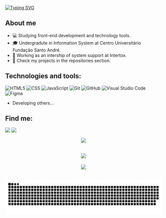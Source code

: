<!-- <img width=100% src="https://user-images.githubusercontent.com/125428490/230164350-a03900f3-8ac3-4e09-9268-c069ad9b72c5.png"/> -->

[![Typing SVG](https://readme-typing-svg.herokuapp.com/?color=2c2f76&size=35&center=true&vCenter=true&width=1000&lines=Hey...+My+name+is+Gabriel+Bolonhez!;I'm+Brazilian;Be+Welcome!+:%29)](https://git.io/typing-svg)

 ## About me
- 💻 Studying front-end development and technology tools.
- 🎓 Undergradute in Information System at Centro Universitário Fundação Santo André.
- 💼 Working as an intership of system support at Intertox.
- 🚀 Check my projects in the repositories section.
<!-- 
- 🖥️ Experience: HTML
 <br>
 <strong>Contatos:</strong> -->
  <!-- <div> 
  <a href = "mailto:gbbolonhez@gmail.com"><img src="https://img.shields.io/badge/-Gmail-%23333?style=for-the-badge&logo=gmail&logoColor=white" target="_blank"></a>
  </div> -->
  
  ## Technologies and tools:
  ![HTML5](https://img.shields.io/badge/-HTML5-333333?style=flat&logo=HTML5)
  ![CSS](https://img.shields.io/badge/-CSS-333333?style=flat&logo=CSS3&logoColor=1572B6)
  ![JavaScript](https://img.shields.io/badge/-JavaScript-333333?style=flat&logo=javascript)
  ![Git](https://img.shields.io/badge/-Git-333333?style=flat&logo=git)
  ![GitHub](https://img.shields.io/badge/-GitHub-333333?style=flat&logo=github)
  ![Visual Studio Code](https://img.shields.io/badge/-Visual%20Studio%20Code-333333?style=flat&logo=visual-studio-code&logoColor=007ACC)
  ![Figma](https://img.shields.io/badge/-Figma-333333?style=flat&logo=figma&logoColor=007ACC)
   - Developing others...
 
</div>
  
  ## Find me:
<div>
  <a href = "https://www.linkedin.com/in/gabolonhez/"><img src="https://img.shields.io/badge/-LinkedIn-%230077B5?style=for-the-badge&logo=linkedin&logoColor=red&color=black" target="_blank"></a>
  <a href = "mailto:gbbolonhez@gmail.com"><img src="https://img.shields.io/badge/-Gmail-%23333?style=for-the-badge&logo=gmail&logoColor=red&color=black" target="_blank"></a>
  <!--<a href = "https://github.com/Gabolonhez?tab=repositories"><img src="https://img.shields.io/badge/-Portfolio-%23000000?style=for-the-badge&logo=react&logoColor=red&color=black" target="_blank"></a> -->
</div>


<p align="center">
  <img height="180em" src="https://github-readme-stats.vercel.app/api/top-langs/?username=Gabolonhez&layout=compact&langs_count=7&theme=dark"/>
</p>
<div style="display: inline_block"><br>
  
 <div align="center">
  <a href="https://github.com/Gabolonhez">
  <img height="180em" src="https://github-readme-stats.vercel.app/api?username=Gabolonhez&show_icons=true&theme=dark&include_all_commits=true&count_private=true"/>
    <br><br>
  <img src="https://github-profile-trophy.vercel.app/?username=Gabolonhez&theme=onedark&row=2&no-bg=true&column=3&margin-w=15&margin-h=15"/>
</div>

<div style="display: inline_block"><br>

 
   
  ![Snake animation](https://github.com/albrechetti/albrechetti/blob/output/github-contribution-grid-snake.svg)
</div>
